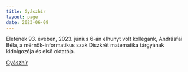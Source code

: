 ```yaml
---
title: Gyászhír
layout: page 
date: 2023-06-09
---
```


Életének 93. évében, 2023. június 6-án elhunyt volt kollégánk, Andrásfai Béla, 
a mérnök-informatikus szak Diszkrét matematika tárgyának kidolgozója és első oktatója.



[Gyászhír](../Andrasfai_Bela.docx)

